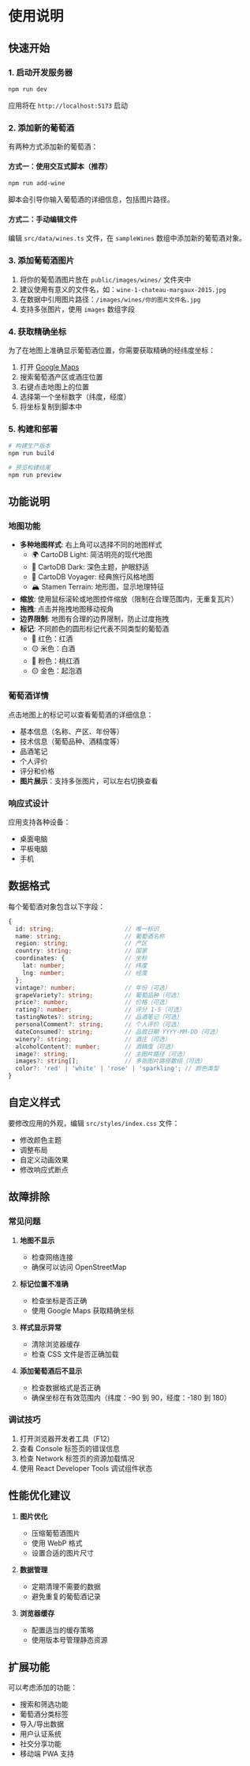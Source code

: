 # 使用说明

## 快速开始

### 1. 启动开发服务器

```bash
npm run dev
```

应用将在 `http://localhost:5173` 启动

### 2. 添加新的葡萄酒

有两种方式添加新的葡萄酒：

#### 方式一：使用交互式脚本（推荐）

```bash
npm run add-wine
```

脚本会引导你输入葡萄酒的详细信息，包括图片路径。

#### 方式二：手动编辑文件

编辑 `src/data/wines.ts` 文件，在 `sampleWines` 数组中添加新的葡萄酒对象。

### 3. 添加葡萄酒图片

1. 将你的葡萄酒图片放在 `public/images/wines/` 文件夹中
2. 建议使用有意义的文件名，如：`wine-1-chateau-margaux-2015.jpg`
3. 在数据中引用图片路径：`/images/wines/你的图片文件名.jpg`
4. 支持多张图片，使用 `images` 数组字段

### 4. 获取精确坐标

为了在地图上准确显示葡萄酒位置，你需要获取精确的经纬度坐标：

1. 打开 [Google Maps](https://maps.google.com)
2. 搜索葡萄酒产区或酒庄位置
3. 右键点击地图上的位置
4. 选择第一个坐标数字（纬度，经度）
5. 将坐标复制到脚本中

### 5. 构建和部署

```bash
# 构建生产版本
npm run build

# 预览构建结果
npm run preview
```

## 功能说明

### 地图功能

- **多种地图样式**: 右上角可以选择不同的地图样式
  - 🌍 CartoDB Light: 简洁明亮的现代地图
  - 🎨 CartoDB Dark: 深色主题，护眼舒适
  - 📍 CartoDB Voyager: 经典旅行风格地图
  - 🏔️ Stamen Terrain: 地形图，显示地理特征
- **缩放**: 使用鼠标滚轮或地图控件缩放（限制在合理范围内，无重复瓦片）
- **拖拽**: 点击并拖拽地图移动视角
- **边界限制**: 地图有合理的边界限制，防止过度拖拽
- **标记**: 不同颜色的圆形标记代表不同类型的葡萄酒
  - 🔴 红色：红酒
  - 🟡 米色：白酒
  - 🩷 粉色：桃红酒
  - 🟡 金色：起泡酒

### 葡萄酒详情

点击地图上的标记可以查看葡萄酒的详细信息：

- 基本信息（名称、产区、年份等）
- 技术信息（葡萄品种、酒精度等）
- 品酒笔记
- 个人评价
- 评分和价格
- **图片展示**：支持多张图片，可以左右切换查看

### 响应式设计

应用支持各种设备：
- 桌面电脑
- 平板电脑
- 手机

## 数据格式

每个葡萄酒对象包含以下字段：

```typescript
{
  id: string;                    // 唯一标识
  name: string;                  // 葡萄酒名称
  region: string;                // 产区
  country: string;               // 国家
  coordinates: {                 // 坐标
    lat: number;                 // 纬度
    lng: number;                 // 经度
  };
  vintage?: number;              // 年份（可选）
  grapeVariety?: string;         // 葡萄品种（可选）
  price?: number;                // 价格（可选）
  rating?: number;               // 评分 1-5（可选）
  tastingNotes?: string;         // 品酒笔记（可选）
  personalComment?: string;      // 个人评价（可选）
  dateConsumed?: string;         // 品尝日期 YYYY-MM-DD（可选）
  winery?: string;               // 酒庄（可选）
  alcoholContent?: number;       // 酒精度（可选）
  image?: string;                // 主图片路径（可选）
  images?: string[];             // 多张图片路径数组（可选）
  color?: 'red' | 'white' | 'rose' | 'sparkling'; // 颜色类型
}
```

## 自定义样式

要修改应用的外观，编辑 `src/styles/index.css` 文件：

- 修改颜色主题
- 调整布局
- 自定义动画效果
- 修改响应式断点

## 故障排除

### 常见问题

1. **地图不显示**
   - 检查网络连接
   - 确保可以访问 OpenStreetMap

2. **标记位置不准确**
   - 检查坐标是否正确
   - 使用 Google Maps 获取精确坐标

3. **样式显示异常**
   - 清除浏览器缓存
   - 检查 CSS 文件是否正确加载

4. **添加葡萄酒后不显示**
   - 检查数据格式是否正确
   - 确保坐标在有效范围内（纬度：-90 到 90，经度：-180 到 180）

### 调试技巧

1. 打开浏览器开发者工具（F12）
2. 查看 Console 标签页的错误信息
3. 检查 Network 标签页的资源加载情况
4. 使用 React Developer Tools 调试组件状态

## 性能优化建议

1. **图片优化**
   - 压缩葡萄酒图片
   - 使用 WebP 格式
   - 设置合适的图片尺寸

2. **数据管理**
   - 定期清理不需要的数据
   - 避免重复的葡萄酒记录

3. **浏览器缓存**
   - 配置适当的缓存策略
   - 使用版本号管理静态资源

## 扩展功能

可以考虑添加的功能：

- 搜索和筛选功能
- 葡萄酒分类标签
- 导入/导出数据
- 用户认证系统
- 社交分享功能
- 移动端 PWA 支持
